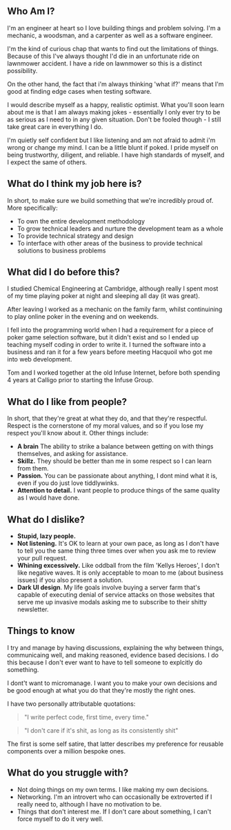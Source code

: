 ## Who Am I?
I'm an engineer at heart so I love building things and problem solving. I'm a mechanic, a woodsman, and a carpenter as well as a software engineer.

I'm the kind of curious chap that wants to find out the limitations of things. Because of this I've always thought I'd die in an unfortunate ride on lawnmower accident.  I have a ride on lawnmower so this is a distinct possibility.  

On the other hand, the fact that i'm always thinking 'what if?' means that I'm good at finding edge cases when testing software.

I would describe myself as a happy, realistic optimist. What you'll soon learn about me is that I am always making jokes - essentially I only ever try to be as serious as I need to in any given situation. Don't be fooled though - I still take great care in everything I do.

I'm quietly self confident but I like listening and am not afraid to admit i'm wrong or change my mind. I can be a little blunt if poked. I pride myself on being trustworthy, diligent, and reliable.  I have high standards of myself, and I expect the same of others. 

## What do I think my job here is?
In short, to make sure we build something that we're incredibly proud of. More specifically:
- To own the entire development methodology
- To grow technical leaders and nurture the development team as a whole
- To provide technical strategy and design
- To interface with other areas of the business to provide technical solutions to business problems

## What did I do before this?
I studied Chemical Engineering at Cambridge, although really I spent most of my time playing poker at night and sleeping all day (it was great).  

After leaving I worked as a mechanic on the family farm, whilst continuining to play online poker in the evening and on weekends.  

I fell into the programming world when I had a requirement for a piece of poker game selection software, but it didn't exist and so I ended up teaching myself coding in order to write it. I turned the software into a business and ran it for a few years before meeting Hacquoil who got me into web development. 

Tom and I worked together at the old Infuse Internet, before both spending 4 years at Calligo prior to starting the Infuse Group.

## What do I like from people?
In short, that they're great at what they do, and that they're respectful.  Respect is the cornerstone of my moral values, and so if you lose my respect you'll know about it.  Other things include:
- **A brain** The ability to strike a balance between getting on with things themselves, and asking for assistance.  
- **Skillz.** They should be better than me in some respect so I can learn from them.  
- **Passion.** You can be passionate about anything, I dont mind what it is, even if you do just love tiddlywinks.
- **Attention to detail.** I want people to produce things of the same quality as I would have done.

## What do I dislike?
- **Stupid, lazy people.** 
- **Not listening.** It's OK to learn at your own pace, as long as I don't have to tell you the same thing three times over when you ask me to review your pull request.  
- **Whining excessively.** Like oddball from the film 'Kellys Heroes', I don't like negative waves. It is only acceptable to moan to me (about business issues) if you also present a solution.
- **Dark UI design**.  My life goals involve buying a server farm that's capable of executing denial of service attacks on those websites that serve me up invasive modals asking me to subscribe to their shitty newsletter.

## Things to know
I try and manage by having discussions, explaining the why between things, communicaing well, and making reasoned, evidence based decisions.  I do this because I don't ever want to have to tell someone to explcitly do something.

I dont't want to micromanage. I want you to make your own decisions and be good enough at what you do that they're mostly the right ones.

I have two personally attributable quotations:
> "I write perfect code, first time, every time." 

> "I don't care if it's shit, as long as its consistently shit" 

The first is some self satire, that latter describes my preference for reusable components over a million bespoke ones.

## What do you struggle with?
- Not doing things on my own terms. I like making my own decisions.
- Networking. I'm an introvert who can occasionally be extroverted if I really need to, although I have no motivation to be.   
- Things that don't interest me.  If I don't care about something, I can't force myself to do it very well. 


